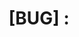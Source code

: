 ---
name: Bug issue
about: Use this template for reporting new bugs
title: "[BUG] : <bug description>"
labels: bug
---